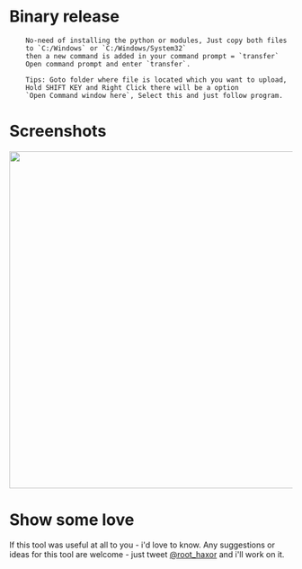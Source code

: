 # Binary release

		No-need of installing the python or modules, Just copy both files
		to `C:/Windows` or `C:/Windows/System32`
		then a new command is added in your command prompt = `transfer`
		Open command prompt and enter `transfer`.

		Tips: Goto folder where file is located which you want to upload, 
		Hold SHIFT KEY and Right Click there will be a option
		`Open Command window here`, Select this and just follow program.


# Screenshots

<img src="https://preview.ibb.co/d9Ub0k/shot.png" width="600px"/>

# Show some love

If this tool was useful at all to you - i'd love to know. Any suggestions or ideas for this tool are welcome - just tweet [@root_haxor](https://twitter.com/root_haxor) and i'll work on it.